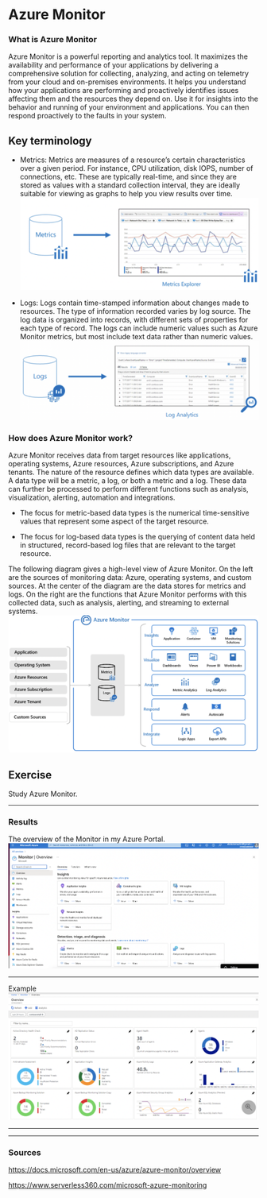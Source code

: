 # Azure Monitor

### What is Azure Monitor

Azure Monitor is a powerful reporting and analytics tool. It maximizes the availability and performance of your applications by delivering a comprehensive solution for collecting, analyzing, and acting on telemetry from your cloud and on-premises environments. It helps you understand how your applications are performing and proactively identifies issues affecting them and the resources they depend on. Use it for insights into the behavior and running of your environment and applications. You can then respond proactively to the faults in your system.


## Key terminology

- Metrics: Metrics are measures of a resource’s certain characteristics over a given period. For instance, CPU utilization, disk IOPS, number of connections, etc. These are typically real-time, and since they are stored as values with a standard collection interval, they are ideally suitable for viewing as graphs to help you view results over time.
![screenshot](../00_includes/azureweek3/met.png)


- Logs: Logs contain time-stamped information about changes made to resources. The type of information recorded varies by log source. The log data is organized into records, with different sets of properties for each type of record. The logs can include numeric values such as Azure Monitor metrics, but most include text data rather than numeric values.
![screenshot](../00_includes/azureweek3/log.png)

### How does Azure Monitor work?

Azure Monitor receives data from target resources like applications, operating systems, Azure resources, Azure subscriptions, and Azure tenants. The nature of the resource defines which data types are available. A data type will be a metric, a log, or both a metric and a log. These data can further be processed to perform different functions such as analysis, visualization, alerting, automation and integrations.

- The focus for metric-based data types is the numerical time-sensitive values that represent some aspect of the target resource.

- The focus for log-based data types is the querying of content data held in structured, record-based log files that are relevant to the target resource.

The following diagram gives a high-level view of Azure Monitor. On the left are the sources of monitoring data: Azure, operating systems, and custom sources. At the center of the diagram are the data stores for metrics and logs. On the right are the functions that Azure Monitor performs with this collected data, such as analysis, alerting, and streaming to external systems.
![screenshot](../00_includes/azureweek3/20.png)




## Exercise

Study Azure Monitor.

---

### Results


The overview of the Monitor in my Azure Portal.
![screenshot](../00_includes/azureweek3/201.png)

---

Example 
![screenshot](../00_includes/azureweek3/2011.png)

---
---


### Sources

https://docs.microsoft.com/en-us/azure/azure-monitor/overview

https://www.serverless360.com/microsoft-azure-monitoring